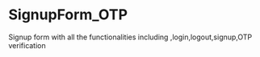 # SignupForm_OTP
Signup form with all the functionalities including ,login,logout,signup,OTP verification
